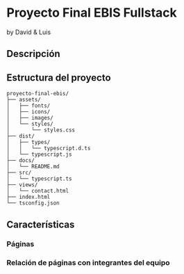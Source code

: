 # Proyecto Final EBIS Fullstack
by David & Luis

## Descripción

## Estructura del proyecto

```
proyecto-final-ebis/
├── assets/
│   ├── fonts/
│   ├── icons/
│   ├── images/
│   └── styles/
│       └── styles.css
├── dist/
│   ├── types/
│   │   └── typescript.d.ts
│   └── typescript.js
├── docs/
│   └── README.md
├── src/
│   └── typescript.ts
├── views/
│   └── contact.html
├── index.html
└── tsconfig.json
```

## Características
### Páginas
### Relación de páginas con integrantes del equipo